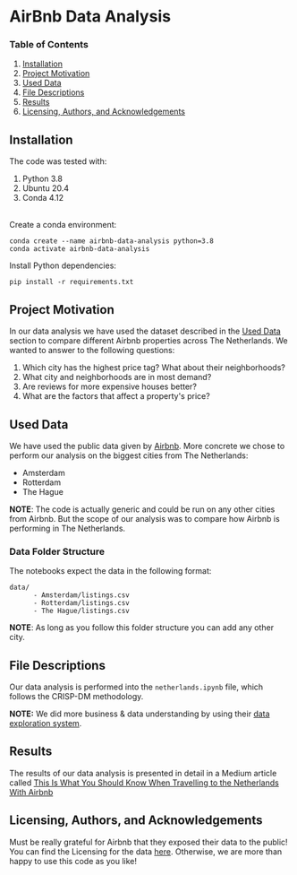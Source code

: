 # AirBnb Data Analysis

### Table of Contents
1. [Installation](#installation)
2. [Project Motivation](#motivation)
3. [Used Data](#data)
4. [File Descriptions](#files)
5. [Results](#results)
6. [Licensing, Authors, and Acknowledgements](#licensing)


## Installation <a id="installation"></a>
The code was tested with:
1. Python 3.8
2. Ubuntu 20.4
3. Conda 4.12

<br/>Create a conda environment:
```shell
conda create --name airbnb-data-analysis python=3.8
conda activate airbnb-data-analysis
```
Install Python dependencies:
```shell
pip install -r requirements.txt
```

## Project Motivation <a id="motivation"></a>
In our data analysis we have used the dataset described in the [Used Data](#data) section to compare different 
Airbnb properties across The Netherlands. We wanted to answer to the following questions:
1. Which city has the highest price tag? What about their neighborhoods?
2. What city and neighborhoods are in most demand?
3. Are reviews for more expensive houses better?
4. What are the factors that affect a property's price?

## Used Data <a id="data"></a>
We have used the public data given by [Airbnb](http://insideairbnb.com/get-the-data/). More concrete we chose to 
perform our analysis on the biggest cities from The Netherlands:
* Amsterdam
* Rotterdam
* The Hague

**NOTE**: The code is actually generic and could be run on any other cities from Airbnb. 
But the scope of our analysis was to compare how Airbnb is performing in The Netherlands.

### Data Folder Structure
The notebooks expect the data in the following format:
```
data/
      - Amsterdam/listings.csv
      - Rotterdam/listings.csv
      - The Hague/listings.csv
```

**NOTE**: As long as you follow this folder structure you can add any other city.

## File Descriptions <a id="files"></a>
Our data analysis is performed into the `netherlands.ipynb` file, which follows the CRISP-DM methodology.

**NOTE:** We did more business & data understanding by using their [data exploration system](http://insideairbnb.com/amsterdam/).

## Results <a id="results"></a>
The results of our data analysis is presented in detail in a Medium article called
[This Is What You Should Know When Travelling to the Netherlands With Airbnb](https://medium.com/@p.e.iusztin/this-is-what-you-should-know-when-travelling-to-the-netherlands-with-airbnb-aaa19cef4615)

## Licensing, Authors, and Acknowledgements <a id="licensing"></a>
Must be really grateful for Airbnb that they exposed their data to the public!
You can find the Licensing for the data [here](http://insideairbnb.com/data-policies). 
Otherwise, we are more than happy to use this code as you like!






